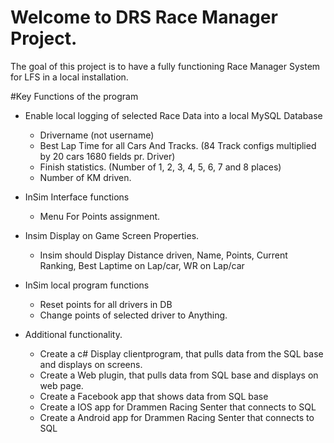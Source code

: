 # Welcome to DRS Race Manager Project.
The goal of this project is to have a fully functioning Race Manager System for LFS in a local installation.

#Key Functions of the program
- Enable local logging of selected Race Data into a local MySQL Database
    - Drivername (not username)
    - Best Lap Time for all Cars And Tracks. (84 Track configs multiplied by 20 cars 1680 fields pr. Driver)
    - Finish statistics. (Number of 1, 2, 3, 4, 5, 6, 7 and 8 places)
    - Number of KM driven.
    
- InSim Interface functions
    - Menu For Points assignment.
    
- Insim Display on Game Screen Properties.
    - Insim should Display Distance driven, Name, Points, Current Ranking, Best Laptime on Lap/car, WR on Lap/car
 
- InSim local program functions
    - Reset points for all drivers in DB
    - Change points of selected driver to Anything.

- Additional functionality.
    - Create a c# Display clientprogram, that pulls data from the SQL base and displays on screens.
    - Create a Web plugin, that pulls data from SQL base and displays on web page.
    - Create a Facebook app that shows data from SQL base
    - Create a IOS app for Drammen Racing Senter that connects to SQL
    - Create a Android app for Drammen Racing Senter that connects to SQL
